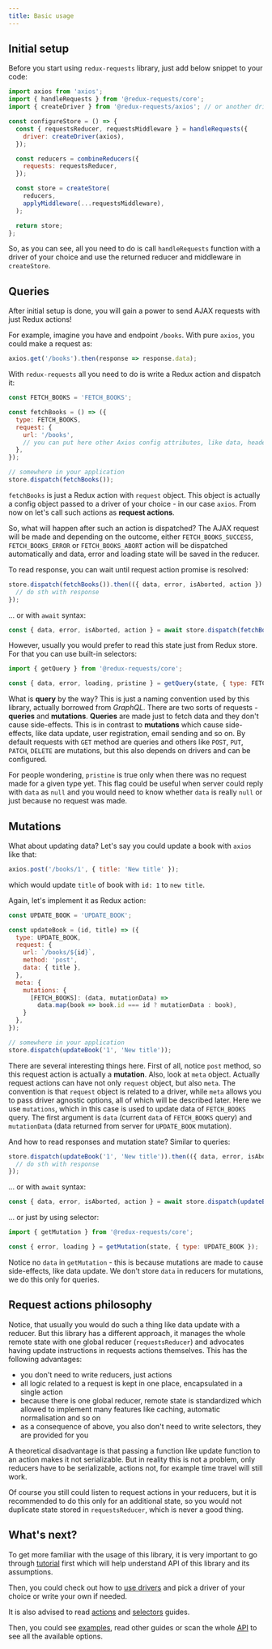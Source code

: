 ```yaml
---
title: Basic usage
---
```


## Initial setup

Before you start using `redux-requests` library, just add below snippet to your code:
```js
import axios from 'axios';
import { handleRequests } from '@redux-requests/core';
import { createDriver } from '@redux-requests/axios'; // or another driver

const configureStore = () => {
  const { requestsReducer, requestsMiddleware } = handleRequests({
    driver: createDriver(axios),
  });

  const reducers = combineReducers({
    requests: requestsReducer,
  });

  const store = createStore(
    reducers,
    applyMiddleware(...requestsMiddleware),
  );

  return store;
};
```

So, as you can see, all you need to do is call `handleRequests` function
with a driver of your choice and use the returned reducer and middleware
in `createStore`.

## Queries

After initial setup is done, you will gain a power to send AJAX requests with just Redux actions!

For example, imagine you have and endpoint `/books`. With pure `axios`, you could
make a request as:
```js
axios.get('/books').then(response => response.data);
```

With `redux-requests` all you need to do is write a Redux action and dispatch it:
```js
const FETCH_BOOKS = 'FETCH_BOOKS';

const fetchBooks = () => ({
  type: FETCH_BOOKS,
  request: {
    url: '/books',
    // you can put here other Axios config attributes, like data, headers etc.
  },
});

// somewhere in your application
store.dispatch(fetchBooks());
```

`fetchBooks` is just a Redux action with `request` object. This object is actually
a config object passed to a driver of your choice - in our case `axios`. From now
on let's call such actions as **request actions**.

So, what will happen after such an action is dispatched? The AJAX request will be made
and depending on the outcome, either `FETCH_BOOKS_SUCCESS`, `FETCH_BOOKS_ERROR`
or `FETCH_BOOKS_ABORT` action will be dispatched automatically and data, error and
loading state will be saved in the reducer.

To read response, you can wait until request action promise is resolved:
```js
store.dispatch(fetchBooks()).then(({ data, error, isAborted, action }) => {
  // do sth with response
});
```
... or with `await` syntax:
```js
const { data, error, isAborted, action } = await store.dispatch(fetchBooks());
```

However, usually you would prefer to read this state just from Redux store.
For that you can use built-in selectors:
```js
import { getQuery } from '@redux-requests/core';

const { data, error, loading, pristine } = getQuery(state, { type: FETCH_BOOKS });
```

What is **query** by the way? This is just a naming convention used by this library,
actually borrowed from _GraphQL_. There are two sorts of requests - **queries**
and **mutations**. **Queries** are made just to fetch data and they don't cause
side-effects. This is in contrast to **mutations** which cause side-effects, like
data update, user registration, email sending and so on. By default requests with
`GET` method are queries and others like `POST`, `PUT`, `PATCH`, `DELETE` are mutations,
but this also depends on drivers and can be configured.

For people wondering, `pristine` is true only when there was no request made for a given type yet.
This flag could be useful when server could reply with `data` as `null` and you would
need to know whether `data` is really `null` or just because no request was made.

## Mutations

What about updating data? Let's say you could update a book with `axios` like that:
```js
axios.post('/books/1', { title: 'New title' });
```
which would update `title` of book with `id: 1` to `new title`.

Again, let's implement it as Redux action:
```js
const UPDATE_BOOK = 'UPDATE_BOOK';

const updateBook = (id, title) => ({
  type: UPDATE_BOOK,
  request: {
    url: `/books/${id}`,
    method: 'post',
    data: { title },
  },
  meta: {
    mutations: {
      [FETCH_BOOKS]: (data, mutationData) =>
        data.map(book => book.id === id ? mutationData : book),
    }
  },
});

// somewhere in your application
store.dispatch(updateBook('1', 'New title'));
```

There are several interesting things here. First of all, notice `post` method,
so this request action is actually a **mutation**. Also, look at `meta` object.
Actually request actions can have not only `request` object, but also `meta`.
The convention is that `request` object is related to a driver, while `meta`
allows you to pass driver agnostic options, all of which will be described later.
Here we use `mutations`, which in this case is used to update data of `FETCH_BOOKS` query.
The first argument is `data` (current `data` of `FETCH_BOOKS` query) and `mutationData`
(data returned from server for `UPDATE_BOOK` mutation).

And how to read responses and mutation state? Similar to queries:
```js
store.dispatch(updateBook('1', 'New title')).then(({ data, error, isAborted, action }) => {
  // do sth with response
});
```
... or with `await` syntax:
```js
const { data, error, isAborted, action } = await store.dispatch(updateBook('1', 'New title'));
```
... or just by using selector:
```js
import { getMutation } from '@redux-requests/core';

const { error, loading } = getMutation(state, { type: UPDATE_BOOK });
```

Notice no `data` in `getMutation` - this is because mutations are made to cause
side-effects, like data update. We don't store `data` in reducers for mutations,
we do this only for queries.

## Request actions philosophy

Notice, that usually you would do such a thing like data update with a reducer. But this library has
a different approach, it manages the whole remote state with one global reducer (`requestsReducer`) and
advocates having update instructions in requests actions themselves. This has the following advantages:
- you don't need to write reducers, just actions
- all logic related to a request is kept in one place, encapsulated in a single action
- because there is one global reducer, remote state is standardized which allowed
to implement many features like caching, automatic normalisation and so on
- as a consequence of above, you also don't need to write selectors, they are provided for you

A theoretical disadvantage is that passing a function like update function to an action
makes it not serializable. But in reality this is not a problem, only reducers have to be serializable,
actions not, for example time travel will still work.

Of course you still could listen to request actions in your reducers, but
it is recommended to do this only for an additional state, so you would not duplicate
state stored in `requestsReducer`, which is never a good thing.

## What's next?

To get more familiar with the usage of this library, it is very important to go through
[tutorial](../tutorial/1-request-aborts) first which will help understand API of this library and its assumptions.

Then, you could check out how to [use drivers](../drivers/using-drivers) and pick
a driver of your choice or write your own if needed.

It is also advised to read [actions](../guides/actions) and [selectors](../guides/selectors)
guides.

Then, you could see [examples](examples), read other guides or scan the whole [API](../api-reference/request-action)
to see all the available options.
